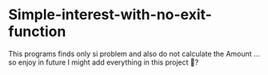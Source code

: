 # Simple-interest-with-no-exit-function
This programs finds only si problem and also do not calculate the Amount ... so enjoy in future I might add everything in this project 🫠?

